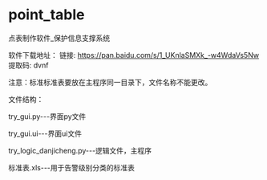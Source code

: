 # point_table
点表制作软件_保护信息支撑系统

软件下载地址：
链接: https://pan.baidu.com/s/1_UKnlaSMXk_-w4WdaVs5Nw 提取码: dvnf

注意：标准标准表要放在主程序同一目录下，文件名称不能更改。

文件结构：

try_gui.py---界面py文件

try_gui.ui---界面ui文件

try_logic_danjicheng.py---逻辑文件，主程序

标准表.xls---用于告警级别分类的标准表

